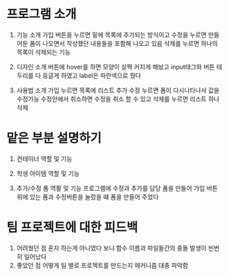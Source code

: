 # 프로그램 소개

1. 기능 소개
   가입 버튼을 누르면 밑에 목록에 추가되는 방식이고 수정을 누르면 만들어둔 폼이 나오면서 작성했던 내용들을 포함해 나오고 있음 삭제를 누르면 하나의 목록이 삭제되는 기능
2. 디자인 소개
   버튼에 hover를 하면 모양이 살짝 커지게 해놨고 input태그와 버튼 테두리를 다 둥글게 하였고 label은 파란색으로 줬다

3. 사용법 소개
   가입 누르면 목록에 리스트 추가 수정 누르면 폼이 다시나타나서 값을 수정가능 수정안에서 취소하면 수정을 취소 할 수 있고 삭제를 누르면 리스트 하나 삭제

# 맡은 부분 설명하기

1. 컨테이너 역할 및 기능

2. 학생 아이템 역할 및 기능

3. 추가/수정 폼 역활 및 기능
   프로그램에 수정과 추가를 담당 폼을 만들어 가입 버튼 위에 있는 폼과 수정버튼을 눌렀을 떄 폼을 만들어 주었다

# 팀 프로젝트에 대한 피드백

1. 어려웠던 점
   혼자 하는게 아니였다 보니 함수 이름과 파일들간의 충돌 발생이 빈번히 일어났다
2. 좋았던 점
   어떻게 팀 별로 프로젝트를 만드는지 매커니즘 대충 파악함
